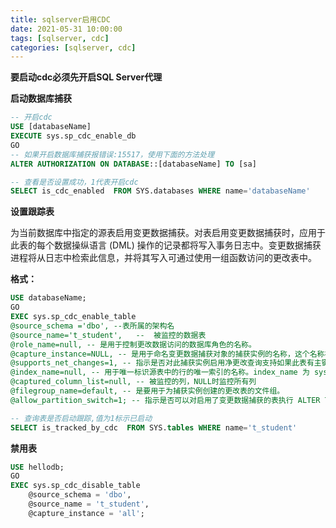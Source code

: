 ```yaml
---
title: sqlserver启用CDC
date: 2021-05-31 10:00:00
tags: [sqlserver, cdc]
categories: [sqlserver, cdc]
---
```




**要启动cdc必须先开启SQL Server代理**



**启动数据库捕获**

```sql
-- 开启cdc
USE [databaseName]
EXECUTE sys.sp_cdc_enable_db
GO
-- 如果开启数据库捕获报错误:15517，使用下面的方法处理
ALTER AUTHORIZATION ON DATABASE::[databaseName] TO [sa]

-- 查看是否设置成功，1代表开启cdc
SELECT is_cdc_enabled  FROM SYS.databases WHERE name='databaseName'
```



**设置跟踪表**

为当前数据库中指定的源表启用变更数据捕获。对表启用变更数据捕获时，应用于此表的每个数据操纵语言 (DML) 操作的记录都将写入事务日志中。变更数据捕获进程将从日志中检索此信息，并将其写入可通过使用一组函数访问的更改表中。

**格式：**

```sql
USE databaseName;
GO
EXEC sys.sp_cdc_enable_table
@source_schema ='dbo', --表所属的架构名
@source_name='t_student',	--  被监控的数据表 
@role_name=null, -- 是用于控制更改数据访问的数据库角色的名称。
@capture_instance=NULL, -- 是用于命名变更数据捕获对象的捕获实例的名称，这个名称在后面的存储过程和函数中需要经常用到。
@supports_net_changes=1, -- 指示是否对此捕获实例启用净更改查询支持如果此表有主键，或者有已使用 @index_name 参数进行标识的唯一索引，则此参数的默认值为 1。否则，此参数默认为 0。
@index_name=null, -- 用于唯一标识源表中的行的唯一索引的名称。index_name 为 sysname，并且可以为 NULL。如果指定，则 index_name 必须是源表的唯一有效索引。如果指定 index_name，则标识的索引列优先于任何定义的主键列，就像表的唯一行标识符一样。
@captured_column_list=null, -- 被监控的列，NULL时监控所有列
@filegroup_name=default, -- 是要用于为捕获实例创建的更改表的文件组。
@allow_partition_switch=1; -- 指示是否可以对启用了变更数据捕获的表执行 ALTER TABLE 的 SWITCH PARTITION 命令。allow_partition_switch 为 bit，默认值为 1。

-- 查询表是否启动跟踪,值为1标示已启动
SELECT is_tracked_by_cdc  FROM SYS.tables WHERE name='t_student'

```

**禁用表**

```sql
USE hellodb;
GO
EXEC sys.sp_cdc_disable_table  
    @source_schema = 'dbo',  
    @source_name = 't_student',  
    @capture_instance = 'all';  
```

